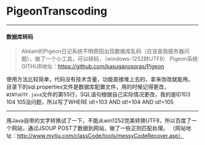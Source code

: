 # PigeonTranscoding
---
#### 数据库转码
>Akkain的Pigeon日记系统不明原因出现数据库乱码（应该是我服务器问题），做了一个小工具，可以转码，（windows-1252转UTF8）
Pigeon系统GITHUB地址：https://github.com/kasuganosoras/Pigeon

使用方法比较简单，代码没有技术含量，功能直接堆上去的，拿来改改就能用。
目录下的sql.properties文件是数据库配置文件，用的时候记得更改，
`WINToUTF.java`文件的第55行，SQL语句根据自己实际情况更改，我的是ID103 104 105没问题，所以写了WHERE id!=103 AND id!=104 AND id!=105

---

用Java自带的文字转换试了一下，不能从win1252完美转换UTF8，所以百度了一个网站，通过JSOUP POST了数据到网站，做了一些正则匹配处理。
（网站地址：http://www.mytju.com/classCode/tools/messyCodeRecover.asp）
